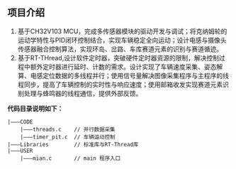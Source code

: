   
## 项目介绍

1. 基于CH32V103 MCU，完成多传感器模块的驱动开发与调试；将克纳姆轮的运动学特性与PID闭环控制结合，实现车辆稳定全向运动；设计电感与摄像头传感器融合控制算法，实现环岛、岔路、车库赛道元素的识别与赛道循迹。
2. 基于RT-THread,设计软件定时器，突破硬件定时器资源的限制，解决控制过程中额外定时器进行延时、计数的需求。设计实现了车辆速度采集、姿态解算、电感定位数据的多线程并行；使用信号量解决图像采集程序与主程序的线程同步，提高了车辆控制的实时性与响应速度；使用邮箱收发实现赛道元素识别处理与蜂鸣器的线程通信，提供外部反馈。

**代码目录说明如下：**

```
|———CODE
    |———threads.c    // 并行数据采集
    |———timer_pit.c  // 车辆运动控制
|———Libraries        // 标准库与RT-Thread库
|———USER            
    |———mian.c       // main 程序入口 
```
